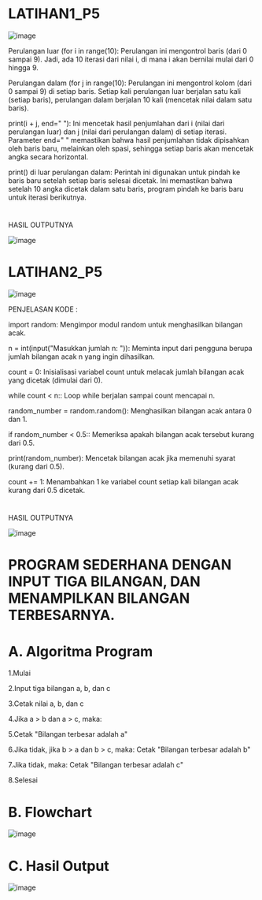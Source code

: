 # LATIHAN1_P5

![image](https://github.com/user-attachments/assets/37001fa5-86ed-45b2-9b0b-328568a73e4c)

Perulangan luar (for i in range(10):
Perulangan ini mengontrol baris (dari 0 sampai 9). Jadi, ada 10 iterasi dari nilai i, di mana i akan bernilai mulai dari 0 hingga 9.

Perulangan dalam (for j in range(10):
Perulangan ini mengontrol kolom (dari 0 sampai 9) di setiap baris. Setiap kali perulangan luar berjalan satu kali (setiap baris), perulangan dalam berjalan 10 kali (mencetak nilai dalam satu baris).

print(i + j, end=" "):
Ini mencetak hasil penjumlahan dari i (nilai dari perulangan luar) dan j (nilai dari perulangan dalam) di setiap iterasi. Parameter end=" " memastikan bahwa hasil penjumlahan tidak dipisahkan oleh baris baru, melainkan oleh spasi, sehingga setiap baris akan mencetak angka secara horizontal.

print() di luar perulangan dalam:
Perintah ini digunakan untuk pindah ke baris baru setelah setiap baris selesai dicetak. Ini memastikan bahwa setelah 10 angka dicetak dalam satu baris, program pindah ke baris baru untuk iterasi berikutnya.
#
HASIL OUTPUTNYA

![image](https://github.com/user-attachments/assets/e37545fa-9bdf-412a-81b6-c3b446640dfb)

#

# LATIHAN2_P5

![image](https://github.com/user-attachments/assets/5198d7d4-0bfe-4d33-a665-b5f92288b3d2)

PENJELASAN KODE :

import random:
Mengimpor modul random untuk menghasilkan bilangan acak.

n = int(input("Masukkan jumlah n: ")):
Meminta input dari pengguna berupa jumlah bilangan acak n yang ingin dihasilkan.

count = 0:
Inisialisasi variabel count untuk melacak jumlah bilangan acak yang dicetak (dimulai dari 0).

while count < n::
Loop while berjalan sampai count mencapai n.

random_number = random.random():
Menghasilkan bilangan acak antara 0 dan 1.

if random_number < 0.5::
Memeriksa apakah bilangan acak tersebut kurang dari 0.5.

print(random_number):
Mencetak bilangan acak jika memenuhi syarat (kurang dari 0.5).

count += 1:
Menambahkan 1 ke variabel count setiap kali bilangan acak kurang dari 0.5 dicetak.
#
HASIL OUTPUTNYA

![image](https://github.com/user-attachments/assets/81503d2c-c9fe-4e52-8fdd-7bd674e14b1a)

#

# PROGRAM SEDERHANA DENGAN INPUT TIGA BILANGAN, DAN MENAMPILKAN BILANGAN TERBESARNYA.

# A. Algoritma Program

1.Mulai

2.Input tiga bilangan a, b, dan c

3.Cetak nilai a, b, dan c

4.Jika a > b dan a > c, maka:

5.Cetak "Bilangan terbesar adalah a"

6.Jika tidak, jika b > a dan b > c, maka: Cetak "Bilangan terbesar adalah b"

7.Jika tidak, maka: Cetak "Bilangan terbesar adalah c"

8.Selesai


# B. Flowchart

![image](https://github.com/user-attachments/assets/bf0f1945-77d8-43b6-9772-1d1c712f2c9e)



# C. Hasil Output

![image](https://github.com/user-attachments/assets/65a4f059-4d9b-42e7-b842-fb7c2f3a334b)



